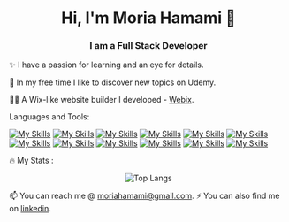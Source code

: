 <div id="header" align="center">
  <h1>
    Hi, I'm Moria Hamami 👋
  </h1>
  <h3>
    I am a Full Stack Developer
  </h3>
</div>
  
✨ I have a passion for learning and an eye for details.

🔭 In my free time I like to discover new topics on Udemy.

👨‍💻 A Wix-like website builder I developed - [Webix](https://webix.onrender.com/).

Languages and Tools:

[![My Skills](https://skillicons.dev/icons?i=js&theme=light)](https://www.javascript.com/)
[![My Skills](https://skillicons.dev/icons?i=html&theme=light)](https://www.html.com/)
[![My Skills](https://skillicons.dev/icons?i=css&theme=light)](https://www.css.com/)
[![My Skills](https://skillicons.dev/icons?i=py&theme=light)](https://www.python.org/)
[![My Skills](https://skillicons.dev/icons?i=sass&theme=light)](https://sass-lang.com/)
[![My Skills](https://skillicons.dev/icons?i=postman&theme=light)](https://www.postman.com/)
[![My Skills](https://skillicons.dev/icons?i=nodejs&theme=light)](https://www.nodejs.org/)
[![My Skills](https://skillicons.dev/icons?i=mongodb&theme=light)](https://www.mongodb.com/)
[![My Skills](https://skillicons.dev/icons?i=vuejs&theme=light)](https://www.vuejs.org/)
[![My Skills](https://skillicons.dev/icons?i=react&theme=light)](https://www.reactjs.org/)
[![My Skills](https://skillicons.dev/icons?i=redux&theme=light)](https://www.redux.org/)
[![My Skills](https://skillicons.dev/icons?i=git&theme=light)](https://git-scm.com/)

🔥 My Stats :

<div id="stats" align="center">
  
<!--   [![GitHub Streak](http://github-readme-streak-stats.herokuapp.com?user=moriahamami)](https://git.io/streak-stats) -->

  <!-- [![Top Langs](https://github-readme-stats.vercel.app/api/top-langs/?username=moriahamami)](https://github.com/anuraghazra/github-readme-stats) -->
  ![Top Langs](https://github-readme-stats.vercel.app/api/top-langs/?username=moriahamami&layout=compact&langs_count=16&hide=jupyter)

 </div>
 
 📫 You can reach me @ [moriahamami@gmail.com](moriahamami@gmail.com).
⚡ You can also find me on [linkedin](https://www.linkedin.com/in/moriahamami/).

